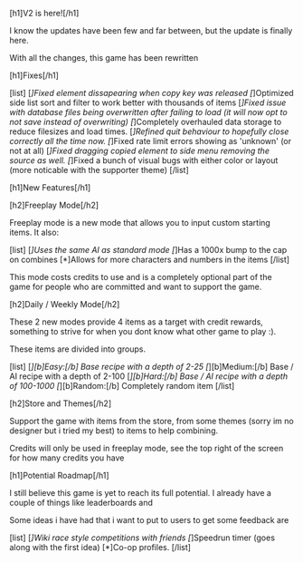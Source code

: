 [h1]V2 is here![/h1]

I know the updates have been few and far between, but the update is finally here.

With all the changes, this game has been rewritten 


[h1]Fixes[/h1]

[list]
    [*]Fixed element dissapearing when copy key was released
    [*]Optimized side list sort and filter to work better with thousands of items
    [*]Fixed issue with database files being overwritten after failing to load (it will now opt to not save instead of overwriting)
    [*]Completely overhauled data storage to reduce filesizes and load times.
    [*]Refined quit behaviour to hopefully close correctly all the time now.
    [*]Fixed rate limit errors showing as 'unknown' (or not at all)
    [*]Fixed dragging copied element to side menu removing the source as well.
    [*]Fixed a bunch of visual bugs with either color or layout (more noticable with the supporter theme)
[/list]


[h1]New Features[/h1]

[h2]Freeplay Mode[/h2]

Freeplay mode is a new mode that allows you to input custom starting items. It also:

[list]
    [*]Uses the same AI as standard mode
    [*]Has a 1000x bump to the cap on combines
    [*]Allows for more characters and numbers in the items
[/list]

This mode costs credits to use and is a completely optional part of the game for people who are committed and want to support the game.


[h2]Daily / Weekly Mode[/h2]

These 2 new modes provide 4 items as a target with credit rewards, something to strive for when you dont know what other game to play :).

These items are divided into groups.

[list]
    [*][b]Easy:[/b] Base recipe with a depth of 2-25
    [*][b]Medium:[/b] Base / AI recipe with a depth of 2-100
    [*][b]Hard:[/b] Base / AI recipe with a depth of 100-1000
    [*][b]Random:[/b] Completely random item
[/list]


[h2]Store and Themes[/h2]

Support the game with items from the store, from some themes (sorry im no designer but i tried my best) to items to help combining.

Credits will only be used in freeplay mode, see the top right of the screen for how many credits you have


[h1]Potential Roadmap[/h1]

I still believe this game is yet to reach its full potential. I already have a couple of things like leaderboards and 



Some ideas i have had that i want to put to users to get some feedback are

[list]
    [*]Wiki race style competitions with friends
    [*]Speedrun timer (goes along with the first idea)
    [*]Co-op profiles.
[/list]
